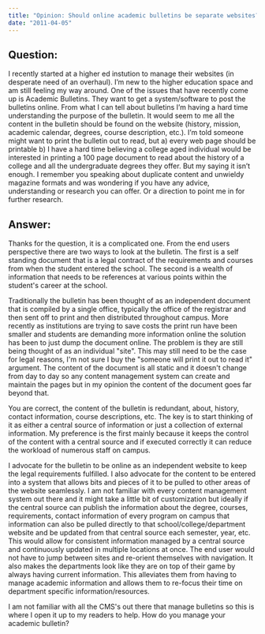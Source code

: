 ```yaml
---
title: "Opinion: Should online academic bulletins be separate websites?"
date: "2011-04-05"
---
```


## Question:

I recently started at a higher ed instution to manage their websites (in desperate need of an overhaul). I’m new to the higher education space and am still feeling my way around. One of the issues that have recently come up is Academic Bulletins. They want to get a system/software to post the bulletins online. From what I can tell about bulletins I’m having a hard time understanding the purpose of the bulletin. It would seem to me all the content in the bulletin should be found on the website (history, mission, academic calendar, degrees, course description, etc.). I’m told someone might want to print the bulletin out to read, but a) every web page should be printable b) I have a hard time believing a college aged individual would be interested in printing a 100 page document to read about the history of a college and all the undergraduate degrees they offer. But my saying it isn’t enough. I remember you speaking about duplicate content and unwieldy magazine formats and was wondering if you have any advice, understanding or research you can offer. Or a direction to point me in for further research.

## Answer:

Thanks for the question, it is a complicated one. From the end users perspective there are two ways to look at the bulletin. The first is a self standing document that is a legal contract of the requirements and courses from when the student entered the school. The second is a wealth of information that needs to be references at various points within the student's career at the school.

Traditionally the bulletin has been thought of as an independent document that is compiled by a single office, typically the office of the registrar and then sent off to print and then distributed throughout campus. More recently as institutions are trying to save costs the print run have been smaller and students are demanding more information online the solution has been to just dump the document online. The problem is they are still being thought of as an individual "site". This may still need to be the case for legal reasons, I'm not sure I buy the "someone will print it out to read it" argument. The content of the document is all static and it doesn't change from day to day so any content management system can create and maintain the pages but in my opinion the content of the document goes far beyond that.

You are correct, the content of the bulletin is redundant, about, history, contact information, course descriptions, etc. The key is to start thinking of it as either a central source of information or just a collection of external information. My preference is the first mainly because it keeps the control of the content with a central source and if executed correctly it can reduce the workload of numerous staff on campus.

I advocate for the bulletin to be online as an independent website to keep the legal requirements fulfilled. I also advocate for the content to be entered into a system that allows bits and pieces of it to be pulled to other areas of the website seamlessly. I am not familiar with every content management system out there and it might take a little bit of customization but ideally if the central source can publish the information about the degree, courses, requirements, contact information of every program on campus that information can also be pulled directly to that school/college/department website and be updated from that central source each semester, year, etc. This would allow for consistent information managed by a central source and continuously updated in multiple locations at once. The end user would not have to jump between sites and re-orient themselves with navigation. It also makes the departments look like they are on top of their game by always having current information. This alleviates them from having to manage academic information and allows them to re-focus their time on department specific information/resources.

I am not familiar with all the CMS's out there that manage bulletins so this is where I open it up to my readers to help. How do you manage your academic bulletin?
